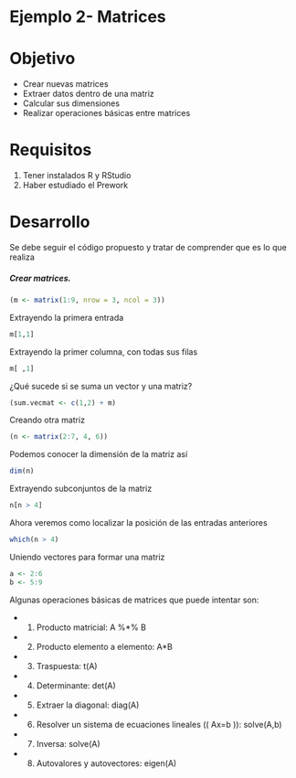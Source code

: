 #      Ejemplo 2- Matrices

# Objetivo

- Crear nuevas matrices
- Extraer datos dentro de una matriz
- Calcular sus dimensiones
- Realizar operaciones básicas entre matrices

# Requisitos

1. Tener instalados R y RStudio
2. Haber estudiado el Prework

# Desarrollo

Se debe seguir el código propuesto y tratar de comprender que es lo que realiza


##### Crear matrices. 
```R
(m <- matrix(1:9, nrow = 3, ncol = 3))
```
Extrayendo la primera entrada
```R
m[1,1]
```

Extrayendo la primer columna, con todas sus filas
```R
m[ ,1]
```
¿Qué sucede si se suma un vector y una matriz?
```R
(sum.vecmat <- c(1,2) + m)
```

Creando otra matriz
```R
(n <- matrix(2:7, 4, 6))
```
Podemos conocer la dimensión de la matriz así 
```R
dim(n)
```

Extrayendo subconjuntos de la matriz
```R
n[n > 4] 
```

Ahora veremos como localizar la posición de las entradas anteriores
```R
which(n > 4)
```

Uniendo vectores para formar una matriz
```R
a <- 2:6
b <- 5:9
```

Algunas operaciones básicas de matrices que puede intentar son: 
   - 1. Producto matricial: A %*% B
   - 2. Producto elemento a elemento: A*B
   - 3. Traspuesta: t(A)  
   - 4. Determinante: det(A)
   - 5. Extraer la diagonal: diag(A)
   - 6. Resolver un sistema de ecuaciones lineales (\( Ax=b \)): solve(A,b)
   - 7. Inversa: solve(A)
   - 8. Autovalores y autovectores: eigen(A)
